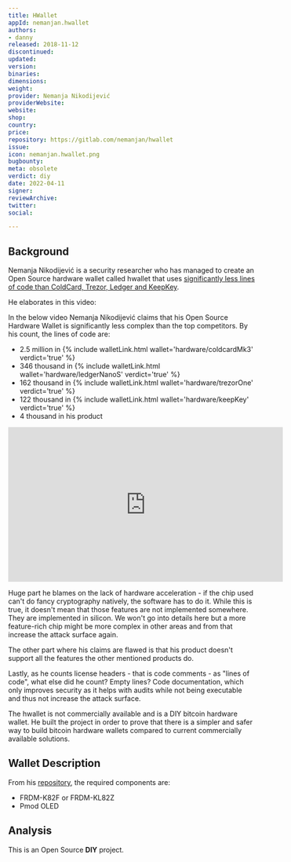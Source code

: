 ```yaml
---
title: HWallet
appId: nemanjan.hwallet
authors:
- danny
released: 2018-11-12
discontinued: 
updated: 
version: 
binaries: 
dimensions: 
weight: 
provider: Nemanja Nikodijević
providerWebsite: 
website: 
shop: 
country: 
price: 
repository: https://gitlab.com/nemanjan/hwallet
issue: 
icon: nemanjan.hwallet.png
bugbounty: 
meta: obsolete
verdict: diy
date: 2022-04-11
signer: 
reviewArchive: 
twitter: 
social: 

---
```


## Background

Nemanja Nikodijević is a security researcher who has managed to create an Open Source hardware wallet called hwallet that uses [significantly less lines of code than ColdCard, Trezor, Ledger and KeepKey](https://youtu.be/0sgF5klTcD8?t=657).

He elaborates in this video:

In the below video Nemanja Nikodijević claims that his Open Source Hardware
Wallet is significantly less complex than the top competitors. By his count, the lines of code are:

* 2.5 million in {% include walletLink.html wallet='hardware/coldcardMk3' verdict='true' %}
* 346 thousand in {% include walletLink.html wallet='hardware/ledgerNanoS' verdict='true' %}
* 162 thousand in {% include walletLink.html wallet='hardware/trezorOne' verdict='true' %}
* 122 thousand in {% include walletLink.html wallet='hardware/keepKey' verdict='true' %}
* 4 thousand in his product

<iframe width="560" height="315" src="https://www.youtube.com/embed/0sgF5klTcD8" title="YouTube video player" frameborder="0" allow="accelerometer; autoplay; clipboard-write; encrypted-media; gyroscope; picture-in-picture" allowfullscreen></iframe>

Huge part he blames on the lack of hardware acceleration - if the chip used can't do fancy cryptography natively, the software has to do it. While this is true, it doesn't mean that those features are not implemented somewhere. They are implemented in silicon. We won't go into details here but a more feature-rich chip might be more complex in other areas and from that increase the attack surface again.

The other part where his claims are flawed is that his product doesn't support all the features the other mentioned products do.

Lastly, as he counts license headers - that is code comments - as "lines of code", what else did he count? Empty lines? Code documentation, which only improves security as it helps with audits while not being executable and thus not increase the attack surface.

The hwallet is not commercially available and is a DIY bitcoin hardware wallet. He built the project in order to prove that there is a simpler and safer way to build bitcoin hardware wallets compared to current commercially available solutions.

## Wallet Description 

From his [repository](https://gitlab.com/nemanjan/hwallet), the required components are:

- FRDM-K82F or FRDM-KL82Z
- Pmod OLED 

## Analysis 

This is an Open Source **DIY** project.

